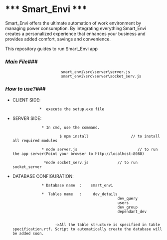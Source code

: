 # *** Smart_Envi *** #

Smart_Envi offers the ultimate automation of work environment by managing power consumption. By integrating everything Smart_Envi creates a personalized experience that enhances your business and provides added comfort, savings and convenience.

This repository guides to run Smart_Envi app

### ***Main File***###
                             smart_envi\src\server\server.js
                             smart_envi\src\server\socket_serv.js

### ***How to use?***###


* CLIENT SIDE:

                  *  execute the setup.exe file


* SERVER SIDE:                

                   * In cmd, use the command.

                           $ npm install                   // to install all required modules

                   * node server.js                           // to run the app server(Point your browser to http://localhost:8080)

                    *node socket_serv.js             // to run socket_server 



* DATABASE CONFIGURATION:

                   * Database name  :    smart_envi

                   *  Tables name   :     dev_details 
                                                     dev_query
                                                     users
                                                     dev_group
                                                     dependant_dev


                         ->All the table structure is specified in table specification.rtf. Script to automatically create the database will be added soon.
